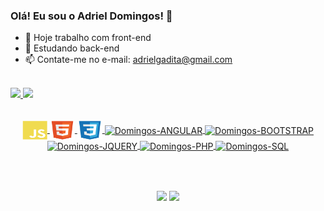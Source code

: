 ### Olá! Eu sou o Adriel Domingos! 👋


- 🔭 Hoje trabalho com front-end
- 🌱 Estudando back-end
- 📫 Contate-me no e-mail: adrielgadita@gmail.com

<br>


<div align="center !important">
  <a href="https://github.com/dom1ngos">
  <img  height="180em" src="https://github-readme-stats.vercel.app/api?username=dom1ngos&show_icons=true&theme=dark&layout=compact&include_all_commits=true&count_private=true"/>
  <img  height="180em" src="https://github-readme-stats.vercel.app/api/top-langs/?username=dom1ngos&layout=compact&langs_count=7&theme=dark"/>
</div>

<br>

<div style="display: inline_block" align="center"><br>
  <img align="center" alt="Domingos-Js" height="30" width="40" src="https://raw.githubusercontent.com/devicons/devicon/master/icons/javascript/javascript-plain.svg">
  <img align="center" alt="Domingos-HTML" height="30" width="40" src="https://raw.githubusercontent.com/devicons/devicon/master/icons/html5/html5-original.svg">
  <img align="center" alt="Domingos-CSS" height="30" width="40" src="https://raw.githubusercontent.com/devicons/devicon/master/icons/css3/css3-original.svg">
  <img align="center" alt="Domingos-ANGULAR" height="30" width="40" src="https://cdn.jsdelivr.net/gh/devicons/devicon/icons/angularjs/angularjs-original.svg">
  <img align="center" alt="Domingos-BOOTSTRAP" height="30" width="40" src="https://cdn.jsdelivr.net/gh/devicons/devicon/icons/bootstrap/bootstrap-original.svg">
  <img align="center" alt="Domingos-JQUERY" height="30" width="40" src="https://cdn.jsdelivr.net/gh/devicons/devicon/icons/jquery/jquery-original.svg">
  <img align="center" alt="Domingos-PHP" height="50" width="40" src="https://cdn.jsdelivr.net/gh/devicons/devicon/icons/php/php-original.svg">
  <img align="center" alt="Domingos-SQL" height="30" width="40" src="https://cdn.jsdelivr.net/gh/devicons/devicon/icons/mysql/mysql-original.svg">           
            
 <br>
 
 ##
 
 <br>
 
 <div> 
 
  <br>
  <a href="https://www.linkedin.com/in/adriel-augusto-domingos-awawdeh-55421b1b9/"><img src="https://img.shields.io/badge/-LinkedIn-%230077B5?style=for-the-badge&logo=linkedin&logoColor=white" target="_blank"></a>
  <a href = "mailto:adrielgadita@gmail.com"><img src="https://img.shields.io/badge/-Gmail-%23333?style=for-the-badge&logo=gmail&logoColor=white" target="_blank"></a>
   
 
</div>

 <br>
 
 ##
